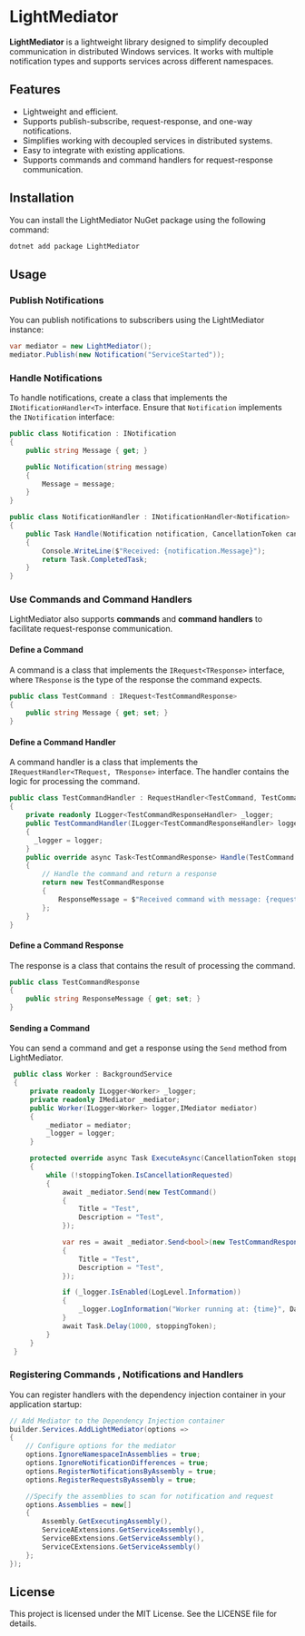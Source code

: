 # LightMediator

**LightMediator** is a lightweight library designed to simplify decoupled communication in distributed Windows services. It works with multiple notification types and supports services across different namespaces.

## Features
- Lightweight and efficient.
- Supports publish-subscribe, request-response, and one-way notifications.
- Simplifies working with decoupled services in distributed systems.
- Easy to integrate with existing applications.
- Supports commands and command handlers for request-response communication.

## Installation
You can install the LightMediator NuGet package using the following command:
```bash
dotnet add package LightMediator
```

## Usage

### Publish Notifications
You can publish notifications to subscribers using the LightMediator instance:
```csharp
var mediator = new LightMediator();
mediator.Publish(new Notification("ServiceStarted"));
```

### Handle Notifications
To handle notifications, create a class that implements the `INotificationHandler<T>` interface. Ensure that `Notification` implements the `INotification` interface:
```csharp
public class Notification : INotification
{
    public string Message { get; }

    public Notification(string message)
    {
        Message = message;
    }
}

public class NotificationHandler : INotificationHandler<Notification>
{
    public Task Handle(Notification notification, CancellationToken cancellationToken)
    {
        Console.WriteLine($"Received: {notification.Message}");
        return Task.CompletedTask;
    }
}
```

### Use Commands and Command Handlers
LightMediator also supports **commands** and **command handlers** to facilitate request-response communication. 

#### Define a Command
A command is a class that implements the `IRequest<TResponse>` interface, where `TResponse` is the type of the response the command expects.

```csharp
public class TestCommand : IRequest<TestCommandResponse>
{
    public string Message { get; set; }
}
```

#### Define a Command Handler
A command handler is a class that implements the `IRequestHandler<TRequest, TResponse>` interface. The handler contains the logic for processing the command.

```csharp
public class TestCommandHandler : RequestHandler<TestCommand, TestCommandResponse>
{
    private readonly ILogger<TestCommandResponseHandler> _logger;
    public TestCommandHandler(ILogger<TestCommandResponseHandler> logger)
    {
      _logger = logger;
    }
    public override async Task<TestCommandResponse> Handle(TestCommand request, CancellationToken cancellationToken)
    {
        // Handle the command and return a response
        return new TestCommandResponse
        {
            ResponseMessage = $"Received command with message: {request.Message}"
        };
    }
}
```

#### Define a Command Response
The response is a class that contains the result of processing the command.

```csharp
public class TestCommandResponse
{
    public string ResponseMessage { get; set; }
}
```

#### Sending a Command
You can send a command and get a response using the `Send` method from LightMediator.

```csharp
 public class Worker : BackgroundService
 {
     private readonly ILogger<Worker> _logger;
     private readonly IMediator _mediator;
     public Worker(ILogger<Worker> logger,IMediator mediator)
     {
         _mediator = mediator;
         _logger = logger;
     }

     protected override async Task ExecuteAsync(CancellationToken stoppingToken)
     {
         while (!stoppingToken.IsCancellationRequested)
         {
             await _mediator.Send(new TestCommand()
             {
                 Title = "Test",
                 Description = "Test",
             });

             var res = await _mediator.Send<bool>(new TestCommandResponse()
             {
                 Title = "Test",
                 Description = "Test",
             });

             if (_logger.IsEnabled(LogLevel.Information))
             {
                 _logger.LogInformation("Worker running at: {time}", DateTimeOffset.Now);
             }
             await Task.Delay(1000, stoppingToken);
         }
     }
 }
```

### Registering Commands , Notifications and Handlers
You can register handlers with the dependency injection container in your application startup:

```csharp
// Add Mediator to the Dependency Injection container
builder.Services.AddLightMediator(options =>
{
    // Configure options for the mediator
    options.IgnoreNamespaceInAssemblies = true;
    options.IgnoreNotificationDifferences = true;
    options.RegisterNotificationsByAssembly = true;
    options.RegisterRequestsByAssembly = true;

    //Specify the assemblies to scan for notification and request
    options.Assemblies = new[]
    {
        Assembly.GetExecutingAssembly(),
        ServiceAExtensions.GetServiceAssembly(),
        ServiceBExtensions.GetServiceAssembly(),
        ServiceCExtensions.GetServiceAssembly()
    };
});
```

## License
This project is licensed under the MIT License. See the LICENSE file for details.
